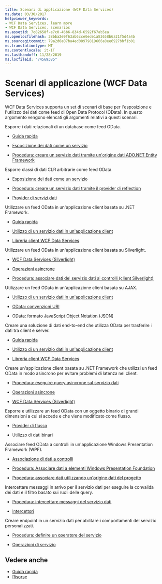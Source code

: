 ```yaml
---
title: Scenari di applicazione (WCF Data Services)
ms.date: 03/30/2017
helpviewer_keywords:
- WCF Data Services, learn more
- WCF Data Services, scenarios
ms.assetid: 7c82658f-e7c0-46b6-834d-6592f67ab5ea
ms.openlocfilehash: 38bba2e9f63ab6cce0ede1a82658b6a21f5d4a4b
ms.sourcegitcommit: 79a2d6a07ba4ed08979819666a0ee6927bbf1b01
ms.translationtype: MT
ms.contentlocale: it-IT
ms.lasthandoff: 11/28/2019
ms.locfileid: "74569385"
---
```

# <a name="application-scenarios-wcf-data-services"></a>Scenari di applicazione (WCF Data Services)

WCF Data Services supporta un set di scenari di base per l'esposizione e l'utilizzo dei dati come feed di Open Data Protocol (OData). In questo argomento vengono elencati gli argomenti relativi a questi scenari.

Esporre i dati relazionali di un database come feed OData.

- [Guida rapida](quickstart-wcf-data-services.md)

- [Esposizione dei dati come un servizio](exposing-your-data-as-a-service-wcf-data-services.md)

- [Procedura: creare un servizio dati tramite un'origine dati ADO.NET Entity Framework](create-a-data-service-using-an-adonet-ef-data-wcf.md)

Esporre classi di dati CLR arbitrarie come feed OData.

- [Esposizione dei dati come un servizio](exposing-your-data-as-a-service-wcf-data-services.md)

- [Procedura: creare un servizio dati tramite il provider di reflection](create-a-data-service-using-rp-wcf-data-services.md)

- [Provider di servizi dati](data-services-providers-wcf-data-services.md)

Utilizzare un feed OData in un'applicazione client basata su .NET Framework.

- [Guida rapida](quickstart-wcf-data-services.md)

- [Utilizzo di un servizio dati in un'applicazione client](using-a-data-service-in-a-client-application-wcf-data-services.md)

- [Libreria client WCF Data Services](wcf-data-services-client-library.md)

Utilizzare un feed OData in un'applicazione client basata su Silverlight.

- [WCF Data Services (Silverlight)](https://docs.microsoft.com/previous-versions/windows/silverlight/dotnet-windows-silverlight/cc838234(v=vs.95))

- [Operazioni asincrone](asynchronous-operations-wcf-data-services.md)

- [Procedura: associare dati del servizio dati ai controlli (client Silverlight)](https://docs.microsoft.com/previous-versions/dotnet/wcf-data-services/ee681614(v=vs.103))

Utilizzare un feed OData in un'applicazione client basata su AJAX.

- [Utilizzo di un servizio dati in un'applicazione client](using-a-data-service-in-a-client-application-wcf-data-services.md)

- [OData: convenzioni URI](https://go.microsoft.com/fwlink/?LinkId=185564)

- [OData: formato JavaScript Object Notation (JSON)](https://go.microsoft.com/fwlink/?LinkId=185790)

Creare una soluzione di dati end-to-end che utilizza OData per trasferire i dati tra client e server.

- [Guida rapida](quickstart-wcf-data-services.md)

- [Utilizzo di un servizio dati in un'applicazione client](using-a-data-service-in-a-client-application-wcf-data-services.md)

- [Libreria client WCF Data Services](wcf-data-services-client-library.md)

Creare un'applicazione client basata su .NET Framework che utilizzi un feed OData in modo asincrono per evitare problemi di latenza nel client.

- [Procedura: eseguire query asincrone sul servizio dati](how-to-execute-asynchronous-data-service-queries-wcf-data-services.md)

- [Operazioni asincrone](asynchronous-operations-wcf-data-services.md)

- [WCF Data Services (Silverlight)](https://docs.microsoft.com/previous-versions/windows/silverlight/dotnet-windows-silverlight/cc838234(v=vs.95))

Esporre e utilizzare un feed OData con un oggetto binario di grandi dimensioni a cui si accede e che viene modificato come flusso.

- [Provider di flusso](streaming-provider-wcf-data-services.md)

- [Utilizzo di dati binari](working-with-binary-data-wcf-data-services.md)

Associare feed OData a controlli in un'applicazione Windows Presentation Framework (WPF).

- [Associazione di dati a controlli](binding-data-to-controls-wcf-data-services.md)

- [Procedura: Associare dati a elementi Windows Presentation Foundation](bind-data-to-wpf-elements-wcf-data-services.md)

- [Procedura: associare dati utilizzando un'origine dati del progetto](how-to-bind-data-using-a-project-data-source-wcf-data-services.md)

Intercettare messaggi in arrivo per il servizio dati per eseguire la convalida dei dati e il filtro basato sui ruoli delle query.

- [Procedura: intercettare messaggi del servizio dati](how-to-intercept-data-service-messages-wcf-data-services.md)

- [Intercettori](interceptors-wcf-data-services.md)

Creare endpoint in un servizio dati per abilitare i comportamenti del servizio personalizzati.

- [Procedura: definire un operatore del servizio](how-to-define-a-service-operation-wcf-data-services.md)

- [Operazioni di servizio](service-operations-wcf-data-services.md)

## <a name="see-also"></a>Vedere anche

- [Guida rapida](quickstart-wcf-data-services.md)
- [Risorse](wcf-data-services-resources.md)
